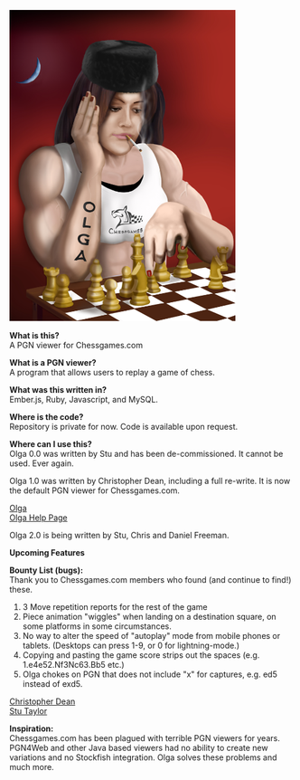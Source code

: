 <a href="url"><img src="https://github.com/DrPumpkin/Olga/blob/master/olga.jpg" height="550" width="400" ></a>

<b>What is this?</b><br />
A PGN viewer for Chessgames.com  <br />

<b>What is a PGN viewer?</b><br />
A program that allows users to replay a game of chess.  <br />

<b>What was this written in?</b><br />
Ember.js, Ruby, Javascript, and MySQL.

<b>Where is the code?</b><br />
Repository is private for now.  Code is available upon request.  <br />

<b> Where can I use this? </b><br />
Olga 0.0 was written by Stu and has been de-commissioned.  It cannot be used.  Ever again.

Olga 1.0 was written by Christopher Dean, including a full re-write.  It is now the default PGN viewer for Chessgames.com.

[Olga](http://www.chessgames.com/perl/chessgame?gid=1890872)<br />
[Olga Help Page](http://www.chessgames.com/olgahelp.html)<br />

Olga 2.0 is being written by Stu, Chris and Daniel Freeman.  

<b>Upcoming Features</b><br />

<b>Bounty List (bugs):</b><br />
Thank you to Chessgames.com members who found (and continue to find!) these.

1.  3 Move repetition reports for the rest of the game 
2.  Piece animation "wiggles" when landing on a destination square, on some platforms in some circumstances.
3.  No way to alter the speed of "autoplay" mode from mobile phones or tablets. (Desktops can press 1-9, or 0 for lightning-mode.)
4.  Copying and pasting the game score strips out the spaces (e.g. 1.e4e52.Nf3Nc63.Bb5 etc.)
5.  Olga chokes on PGN that does not include "x" for captures, e.g. ed5 instead of exd5.

[Christopher Dean](https://github.com/Tpimp)<br />
[Stu Taylor](https://github.com/DrPumpkin)<br />

<b>Inspiration:</b><br />
Chessgames.com has been plagued with terrible PGN viewers for years.  PGN4Web and other Java based viewers had no ability to create new variations and no Stockfish integration.  Olga solves these problems and much more.
